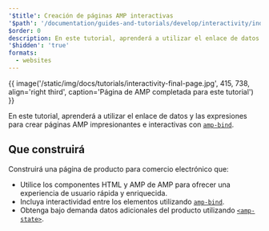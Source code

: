 ```yaml
---
'$title': Creación de páginas AMP interactivas
'$path': '/documentation/guides-and-tutorials/develop/interactivity/index.html'
$order: 0
description: En este tutorial, aprenderá a utilizar el enlace de datos y las expresiones para crear páginas AMP impresionantes e interactivas con amp-bind...
'$hidden': 'true'
formats:
  - websites
---
```


{{ image('/static/img/docs/tutorials/interactivity-final-page.jpg', 415, 738, align='right third', caption='Página de AMP completada para este tutorial') }}

En este tutorial, aprenderá a utilizar el enlace de datos y las expresiones para crear páginas AMP impresionantes e interactivas con [`amp-bind`](../../../../documentation/components/reference/amp-bind.md).

## Que construirá

Construirá una página de producto para comercio electrónico que:

- Utilice los componentes HTML y AMP de AMP para ofrecer una experiencia de usuario rápida y enriquecida.
- Incluya interactividad entre los elementos utilizando [`amp-bind`](../../../../documentation/components/reference/amp-bind.md).
- Obtenga bajo demanda datos adicionales del producto utilizando [`<amp-state>`](../../../../documentation/components/reference/amp-bind.md#state).
